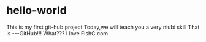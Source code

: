 # hello-world
This is my first git-hub project
Today,we will teach you a very niubi skill
That is ---GitHub!!!
What???
I love FishC.com
